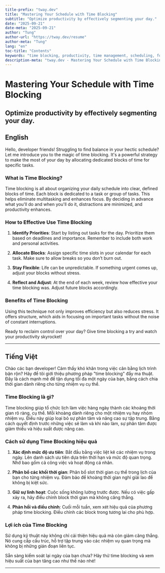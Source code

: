 ```yaml
---
title-prefix: "tway.dev"
title: "Mastering Your Schedule with Time Blocking"
subtitle: "Optimize productivity by effectively segmenting your day."
date: "2025-09-21"
date-meta: "2025-09-21"
author: "Tung"
author-url: "https://tway.dev/resume"
author-meta: "Tung"
lang: "en"
toc-title: "Contents"
keywords: "time blocking, productivity, time management, scheduling, focus"
description-meta: "tway.dev - Mastering Your Schedule with Time Blocking - Optimize productivity by effectively segmenting your day."
---
```


# Mastering Your Schedule with Time Blocking
## Optimize productivity by effectively segmenting your day.

## English
Hello, developer friends! Struggling to find balance in your hectic schedule? Let me introduce you to the magic of time blocking. It's a powerful strategy to make the most of your day by allocating dedicated blocks of time for specific tasks.

### What is Time Blocking?
Time blocking is all about organizing your daily schedule into clear, defined blocks of time. Each block is dedicated to a task or group of tasks. This helps eliminate multitasking and enhances focus. By deciding in advance what you'll do and when you'll do it, distractions are minimized, and productivity enhances.

### How to Effective Use Time Blocking

1. **Identify Priorities**: Start by listing out tasks for the day. Prioritize them based on deadlines and importance. Remember to include both work and personal activities.

2. **Allocate Blocks**: Assign specific time slots in your calendar for each task. Make sure to allow breaks so you don’t burn out.

3. **Stay Flexible**: Life can be unpredictable. If something urgent comes up, adjust your blocks without stress.

4. **Reflect and Adjust**: At the end of each week, review how effective your time blocking was. Adjust future blocks accordingly.

### Benefits of Time Blocking
Using this technique not only improves efficiency but also reduces stress. It offers structure, which aids in focusing on important tasks without the noise of constant interruptions.

Ready to reclaim control over your day? Give time blocking a try and watch your productivity skyrocket!

---

## Tiếng Việt
Chào các bạn developer! Cảm thấy khó khăn trong việc cân bằng lịch trình bận rộn? Hãy để tôi giới thiệu phương pháp "time blocking" đầy ma thuật. Đây là cách mạnh mẽ để tận dụng tối đa một ngày của bạn, bằng cách chia thời gian dành riêng cho từng nhiệm vụ cụ thể.

### Time Blocking là gì?
Time blocking giúp tổ chức lịch làm việc hàng ngày thành các khoảng thời gian rõ ràng, cụ thể. Mỗi khoảng dành riêng cho một nhiệm vụ hay nhóm nhiệm vụ. Điều này giúp loại bỏ sự phân tâm và nâng cao sự tập trung. Bằng cách quyết định trước những việc sẽ làm và khi nào làm, sự phân tâm được giảm thiểu và hiệu suất được nâng cao.

### Cách sử dụng Time Blocking hiệu quả

1. **Xác định mức độ ưu tiên**: Bắt đầu bằng việc liệt kê các nhiệm vụ trong ngày. Lên danh sách ưu tiên dựa trên thời hạn và mức độ quan trọng. Nhớ bao gồm cả công việc và hoạt động cá nhân.

2. **Phân bổ các khối thời gian**: Phân bổ slot thời gian cụ thể trong lịch của bạn cho từng nhiệm vụ. Đảm bảo để khoảng thời gian nghỉ giải lao để không bị kiệt sức.

3. **Giữ sự linh hoạt**: Cuộc sống không lường trước được. Nếu có việc gấp xảy ra, hãy điều chỉnh block thời gian mà không căng thẳng.

4. **Phản hồi và điều chỉnh**: Cuối mỗi tuần, xem xét hiệu quả của phương pháp time blocking. Điều chỉnh các block trong tương lai cho phù hợp.

### Lợi ích của Time Blocking
Sử dụng kỹ thuật này không chỉ cải thiện hiệu quả mà còn giảm căng thẳng. Nó cung cấp cấu trúc, hỗ trợ tập trung vào các nhiệm vụ quan trọng mà không bị những gián đoạn liên tục.

Sẵn sàng kiểm soát lại ngày của bạn chưa? Hãy thử time blocking và xem hiệu suất của bạn tăng cao như thế nào nhé!

---